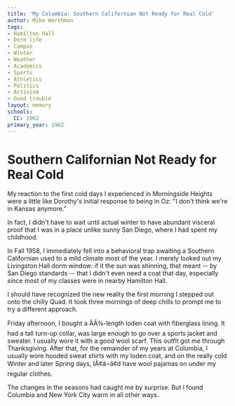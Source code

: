 ```yaml
---
title: 'My Columbia: Southern Californian Not Ready for Real Cold'
author: Mike Werthman
tags:
- Hamilton Hall
- Dorm life
- Campus
- Winter
- Weather
- Academics
- Sports
- Athletics
- Politics
- Activism
- Good trouble
layout: memory
schools:
  CC: 1962
primary_year: 1962
---
```

# Southern Californian Not Ready for Real Cold

My reaction to the first cold days I experienced in Morningside Heights were a little like Dorothy's initial response to being in Oz: "I don't think we're in Kansas anymore."

In fact, I didn't have to wait until actual winter to have abundant visceral proof that I was in a place unlike sunny San Diego, where I had spent my childhood.

In Fall 1958, I immediately fell into a behavioral trap awaiting a Southern Californian used to a mild climate most of the year. I merely looked out my Livingston Hall dorm window: if it the sun was shinning, that meant -- by San Diego standards -- that I didn't even need a coat that day, especially since most of my classes were in nearby Hamilton Hall.

I should have recognized the new reality the first morning I stepped out onto the chilly Quad. It took three mornings of deep chills to prompt me to try a different approach.

Friday afternoon, I bought a ÃÂ¾-length loden coat with fiberglass lining. It had a tall turn-up collar, was large enough to go over a sports jacket and sweater. I usually wore it with a good wool scarf. This outfit got me through Thanksgiving. After that, for the remainder of my years at Columbia, I usually wore hooded sweat shirts with my loden coat, and on the really cold Winter and later Spring days, IÃ¢â¬â¢d have wool pajamas on under my regular clothes.

The changes in the seasons had caught me by surprise. But I found Columbia and New York City warm in all other ways.
